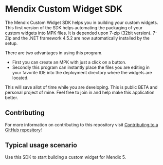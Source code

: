 # Mendix Custom Widget SDK

The Mendix Custom Widget SDK helps you in building your custom widgets.
This first version of the SDK helps automating the packaging of your custom widgets into MPK files.
It is depended upon 7-zip (32bit version). 
7-Zip and the .NET framework 4.5.2 are now automatically installed by the setup.

There are two advantages in using this program.

- First you can create an MPK with just a click on a button.
- Secondly this program can instantly place the files you are editing in your favorite IDE into the deployment directory where the widgets are located.

This will save allot of time while you are developing.
This is public BETA and personal project of mine.
Feel free to join in and help make this application better.

## Contributing

For more information on contributing to this repository visit [Contributing to a GitHub repository](https://world.mendix.com/display/howto50/Contributing+to+a+GitHub+repository)!

## Typical usage scenario

Use this SDK to start building a custom widget for Mendix 5.
